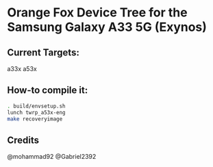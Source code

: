 # Orange Fox Device Tree for the Samsung Galaxy A33 5G (Exynos)

## Current Targets:
a33x
a53x



## How-to compile it:

```sh
. build/envsetup.sh
lunch twrp_a53x-eng
make recoveryimage
```


## Credits
@mohammad92
@Gabriel2392
